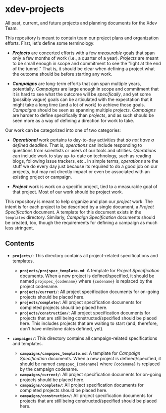 # xdev-projects
All past, current, and future projects and planning documents for the Xdev Team.

This repository is meant to contain team our project plans and organization efforts.
First, let's define some terminology:

- ***Projects*** are concerted efforts with a few *measurable* goals that span only
  a few months of work (i.e., a quarter of a year).  *Projects* are meant to be small
  enough in scope and commitment to see the "light at the end of the tunnel."  That
  is, it should be clear when defining a project what the outcome should be before
  starting any work.

- ***Campaigns*** are long-term efforts that can span multiple years, potentially.
  *Campaigns* are large enough in scope and commitment that it is hard to see what
  the outcome will be *specifically*, and yet some (possibly vague) goals can be
  articulated with the expectation that it might take a long time (and a lot of work)
  to achieve those goals.  *Campaigns* should be seen as spanning multiple *projects*.
  *Campaigns* are harder to define specifically than *projects*, and as such should
  be seen more as a way of defining a direction for work to take.

Our work can be categorized into one of two categories:

- ***Operational*** work pertains to day-to-day activities that *do not have a
  defined deadline*.  That is, *operations* can include responding to questions
  from scientists or users of our tools and utilities.  *Operations* can include
  work to stay up-to-date on technology, such as reading blogs, following issue
  trackers, etc..  In simple terms, *operations* are the stuff we do every day
  just because its required to do a good job on our projects, but may not directly
  impact or even be associated with an existing project or campaign.

- ***Project*** work is work on a specific project, tied to a measurable goal of
  that project.  Most of our work should be project work.

This repository is meant to help organize and plan our *project* work.  The intent
is for each project to be described by a single document, a *Project Specification*
document.  A template for this document exists in the `templates` directory.
Similarly, *Campaign Specification* documents should be created, too, though the
requirements for defining a campaign as much less stringent.

## Contents

- **`projects/`**: This directory contains all project-related specifications and
  templates.

  - **`projects/projspec_template.md`**: A template for *Project Specification*
    documents.  When a new project is defined/specified, it should be named
    `projspec_{codename}` where `{codename}` is replaced by the project codename.
  - **`projects/current/`**: All project specification documents for on-going
    projects should be placed here.
  - **`projects/complete/`**: All project specification documents for completed
    projects should be placed here.
  - **`projects/construction/`**: All project specification documents for projects
    that are still being constructed/specified should be placed here.  This includes
    projects that are waiting to start (and, therefore, don't have milestone dates
    defined, yet).

- **`campaigns/`**: This directory contains all campaign-related specifications and
  templates.

  - **`campaigns/campspec_template.md`**: A template for *Campaign Specification*
    documents.  When a new project is defined/specified, it should be named
    `campspec_{codename}` where `{codename}` is replaced by the campaign codename.
  - **`campaigns/current/`**: All project specification documents for on-going
    projects should be placed here.
  - **`campaigns/complete/`**: All project specification documents for completed
    projects should be placed here.
  - **`campaigns/construction/`**: All project specification documents for projects
    that are still being constructed/specified should be placed here.
